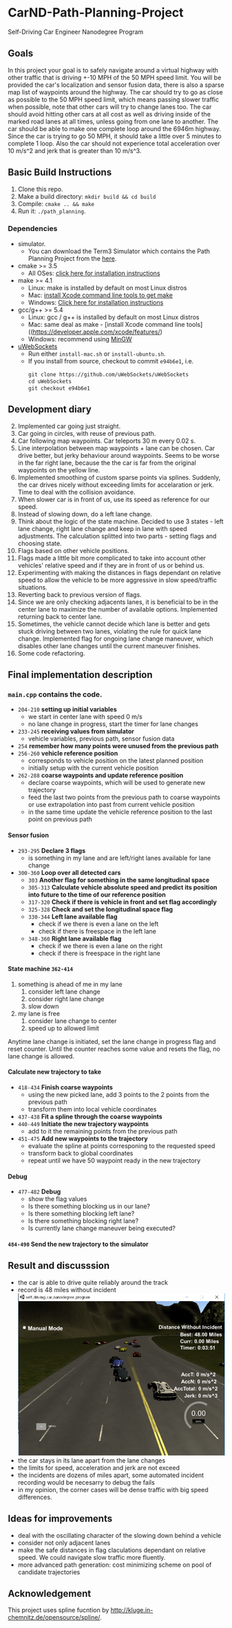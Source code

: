 # CarND-Path-Planning-Project
Self-Driving Car Engineer Nanodegree Program


## Goals
In this project your goal is to safely navigate around a virtual highway with other traffic that is driving +-10 MPH of the 50 MPH speed limit. You will be provided the car's localization and sensor fusion data, there is also a sparse map list of waypoints around the highway. The car should try to go as close as possible to the 50 MPH speed limit, which means passing slower traffic when possible, note that other cars will try to change lanes too. The car should avoid hitting other cars at all cost as well as driving inside of the marked road lanes at all times, unless going from one lane to another. The car should be able to make one complete loop around the 6946m highway. Since the car is trying to go 50 MPH, it should take a little over 5 minutes to complete 1 loop. Also the car should not experience total acceleration over 10 m/s^2 and jerk that is greater than 10 m/s^3.


## Basic Build Instructions

1. Clone this repo.
2. Make a build directory: `mkdir build && cd build`
3. Compile: `cmake .. && make`
4. Run it: `./path_planning`.


### Dependencies
* simulator.
  * You can download the Term3 Simulator which contains the Path Planning Project from the [here](https://github.com/udacity/self-driving-car-sim/releases/tag/T3_v1.2).
* cmake >= 3.5
  * All OSes: [click here for installation instructions](https://cmake.org/install/)
* make >= 4.1
  * Linux: make is installed by default on most Linux distros
  * Mac: [install Xcode command line tools to get make](https://developer.apple.com/xcode/features/)
  * Windows: [Click here for installation instructions](http://gnuwin32.sourceforge.net/packages/make.htm)
* gcc/g++ >= 5.4
  * Linux: gcc / g++ is installed by default on most Linux distros
  * Mac: same deal as make - [install Xcode command line tools]((https://developer.apple.com/xcode/features/)
  * Windows: recommend using [MinGW](http://www.mingw.org/)
* [uWebSockets](https://github.com/uWebSockets/uWebSockets)
  * Run either `install-mac.sh` or `install-ubuntu.sh`.
  * If you install from source, checkout to commit `e94b6e1`, i.e.
    ```
    git clone https://github.com/uWebSockets/uWebSockets 
    cd uWebSockets
    git checkout e94b6e1
    ```
## Development diary
2. Implemented car going just straight.
3. Car going in circles, with reuse of previous path.
4. Car following map waypoints. Car teleports 30 m every 0.02 s.
5. Line interpolation between map waypoints + lane can be chosen. Car drive better, but jerky behaviour around waypoints. Seems to be worse in the far right lane, because the the car is far from the original waypoints on the yellow line.
6. Implemented smoothing of custom sparse points via splines. Suddenly, the car drives nicely without exceeding limits for accelaration or jerk. Time to deal with the collision avoidance.
7. When slower car is in front of us, use its speed as reference for our speed.
8. Instead of slowing down, do a left lane change.
9. Think about the logic of the state machine. Decided to use 3 states - left lane change, right lane change and keep in lane with speed adjustments. The calculation splitted into two parts - setting flags and choosing state.
10. Flags based on other vehicle positions.
11. Flags made a little bit more complicated to take into account other vehicles' relative speed and if they are in front of us or behind us.
12. Experimenting with making the distances in flags dependant on relative speed to allow the vehicle to be more aggressive in slow speed/traffic situations.
13. Reverting back to previous version of flags.
14. Since we are only checking adjacents lanes, it is beneficial to be in the center lane to maximize the number of available options. Implemented returning back to center lane.
15. Sometimes, the vehicle cannot decide which lane is better and gets stuck driving between two lanes, violating the rule for quick lane change. Implemented flag for ongoing lane change maneuver, which disables other lane changes until the current maneuver finishes.
16. Some code refactoring.


## Final implementation description

### ```main.cpp``` contains the code.

- ```204-210``` **setting up initial variables**
	- we start in center lane with speed 0 m/s
	- no lane change in progress, start the timer for lane changes
- ```233-245``` **receiving values from simulator**
	- vehicle variables, previous path, sensor fusion data
- ```254``` **remember how many points were unused from the previous path**
- ```256-260``` **vehicle reference position**
	- corresponds to vehicle position on the latest planned position
	- initially setup with the current vehicle position
- ```262-288``` **coarse waypoints and update reference position**
	- declare coarse waypoints, which will be used to generate new trajectory
	- feed the last two points from the previous path to coarse waypoints or use extrapolation into past from current vehicle position
	- in the same time update the vehicle reference position to the last point on previous path 
	
#### Sensor fusion

- ```293-295``` **Declare 3 flags**
	- is something in my lane and are left/right lanes available for lane change
- ```300-360``` **Loop over all detected cars**
	- ```303``` **Another flag for something in the same longitudinal space**
	- ```305-313``` **Calculate vehicle absolute speed and predict its position into future to the time of our reference position**
	- ```317-320``` **Check if there is vehicle in front and set flag accordingly**
	- ```325-328``` **Check and set the longitudinal space flag**
	- ```330-344``` **Left lane available flag**
		- check if we there is even a lane on the left
		- check if there is freespace in the left lane
	- ```348-360``` **Right lane available flag**
		- check if we there is even a lane on the right
		- check if there is freespace in the right lane

#### State machine ```362-414```

1. something is ahead of me in my lane
	1. consider left lane change
	2. consider right lane change
	3. slow down
2. my lane is free
	1. consider lane change to center
	2. speed up to allowed limit

Anytime lane change is initiated, set the lane change in progress flag and reset counter. Until the counter reaches some value and resets the flag, no lane change is allowed.

#### Calculate new trajectory to take

- ```418-434``` **Finish coarse waypoints**
	- using the new picked lane, add 3 points to the 2 points from the previous path
	- transform them into local vehicle coordinates
- ```437-438``` **Fit a spline through the coarse waypoints**
- ```440-449``` **Initiate the new trajectory waypoints**
	- add to it the remaining points from the previous path
- ```451-475``` **Add new waypoints to the trajectory**
	- evaluate the spline at points corresponing to the requested speed
	- transform back to global coordinates
	- repeat until we have 50 waypoint ready in the new trajectory

#### Debug
- ```477-482``` **Debug**
	- show the flag values
	- Is there something blocking us in our lane?
	- Is there something blocking left lane?
	- Is there something blocking right lane?
	- Is currently lane change maneuver being executed?
	
#### ```484-490``` **Send the new trajectory to the simulator**

## Result and discusssion

- the car is able to drive quite reliably around the track
- record is 48 miles without incident
![record](images/48miles.PNG)
- the car stays in its lane apart from the lane changes
- the limits for speed, acceleration and jerk are not exceed
- the incidents are dozens of miles apart, some automated incident recording would be necesarry to debug the fails
- in my opinion, the corner cases will be dense traffic with big speed differences.


## Ideas for improvements

- deal with the oscillating character of the slowing down behind a vehicle
- consider not only adjacent lanes
- make the safe distances in flag claculations dependant on relative speed. We could navigate slow traffic more fluently.
- more advanced path generation: cost minimizing scheme on pool of candidate trajectories



## Acknowledgement

This project uses spline fucntion by http://kluge.in-chemnitz.de/opensource/spline/.

